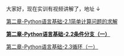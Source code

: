 大家好，现在实训有视频讲解了，地址 ↓

[第二章-Python语言基础-2.1简单计算问题的求解](https://www.bilibili.com/video/BV1uF411b7E3?share_source=copy_web) 

[**第二章-Python语言基础-2.2条件分支（一）**](https://www.bilibili.com/video/BV1wY411V7jr/)

[第二章-Python语言基础-2.3循环（一）](https://www.bilibili.com/video/BV1PL411P7Pa?share_source=copy_web)

